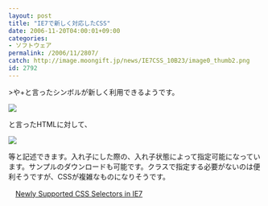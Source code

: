 ```yaml
---
layout: post
title: "IE7で新しく対応したCSS"
date: 2006-11-20T04:00:01+09:00
categories:
- ソフトウェア
permalink: /2006/11/2807/
catch: http://image.moongift.jp/news/IE7CSS_10B23/image0_thumb2.png
id: 2792
---
```

\>や+と言ったシンボルが新しく利用できるようです。

 

[![](http://image.moongift.jp/news/IE7CSS_10B23/image0_thumb.png)](http://image.moongift.jp/news/IE7CSS_10B23/image02.png)

 

と言ったHTMLに対して、

 

[![](http://image.moongift.jp/news/IE7CSS_10B23/image0_thumb2.png)](http://image.moongift.jp/news/IE7CSS_10B23/image08.png)

 

等と記述できます。入れ子にした際の、入れ子状態によって指定可能になっています。サンプルのダウンロードも可能です。クラスで指定する必要がないのは便利そうですが、CSSが複雑なものになりそうです。

 

　[Newly Supported CSS Selectors in IE7](http://www.communitymx.com/content/article.cfm?cid=1C603)

